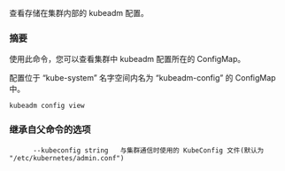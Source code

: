 
查看存储在集群内部的 kubeadm 配置。


### 摘要




使用此命令，您可以查看集群中 kubeadm 配置所在的 ConfigMap。


配置位于 “kube-system” 名字空间内名为 “kubeadm-config” 的 ConfigMap 中。


```
kubeadm config view
```


### 继承自父命令的选项

```
      --kubeconfig string   与集群通信时使用的 KubeConfig 文件(默认为 "/etc/kubernetes/admin.conf")
```

